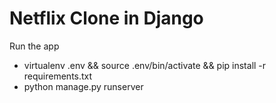 # Netflix Clone in Django

Run the app

- virtualenv .env && source .env/bin/activate && pip install -r requirements.txt
- python manage.py runserver
